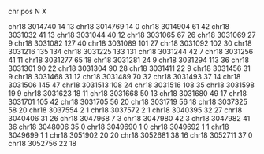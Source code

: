 chr	pos	N	X

chr18	3014740	14  13
chr18	3014769	14	0
chr18	3014904	61	42
chr18	3031032	41	13
chr18	3031044	40	12
chr18	3031065	67	26
chr18	3031069	27	9
chr18	3031082	127	40
chr18	3031089	101	27
chr18	3031092	102	30
chr18	3031216	135	134
chr18	3031225	133	131
chr18	3031244	42	7
chr18	3031256	41	11
chr18	3031277	65	18
chr18	3031281	24	9
chr18	3031294	113	36
chr18	3031301	90	22
chr18	3031304	90	28
chr18	3031411	22	9
chr18	3031456	31	9
chr18	3031468	31	12
chr18	3031489	70	32
chr18	3031493	37	14
chr18	3031506	145	47
chr18	3031513	108	24
chr18	3031516	108	35
chr18	3031598	19	9
chr18	3031623	18	11
chr18	3031668	50	13
chr18	3031680	49	17
chr18	3031701	105	42
chr18	3031705	56	20
chr18	3031719	56	18
chr18	3037325	58	20
chr18	3037554	2	1
chr18	3037572	2	1
chr18	3040395	32	27
chr18	3040406	31	26
chr18	3047968	7	3
chr18	3047980	42	3
chr18	3047982	41	36
chr18	3048006	35	0
chr18	3049690	1	0
chr18	3049692	1	1
chr18	3049699	1	1
chr18	3051902	20	20
chr18	3052681	38	16
chr18	3052711	37	0
chr18	3052756	22	18
